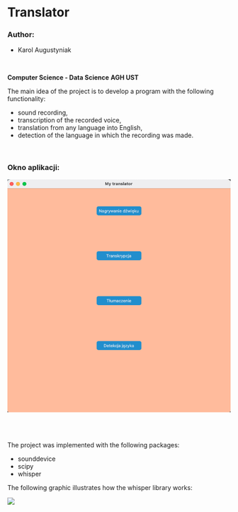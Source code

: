 # Translator

<h3> Author: </h3>

- Karol Augustyniak
<br>

<b>Computer Science - Data Science</b>
<b>AGH UST</b>

The main idea of the project is to develop a program with the following functionality:
- sound recording,
- transcription of the recorded voice,
- translation from any language into English,
- detection of the language in which the recording was made.

<br>

<h3> Okno aplikacji: </h3>

<p align="center">

<img src="https://raw.githubusercontent.com/poko09/Translator/main/images/gui_picture.png">

</p>

<br> </br>

The project was implemented with the following packages:
- sounddevice
- scipy
- whisper

The following graphic illustrates how the whisper library works:

<img src="https://raw.githubusercontent.com/openai/whisper/main/approach.png">





